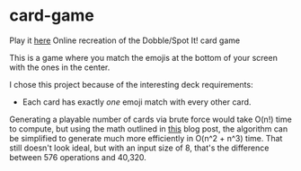 # card-game
Play it [here](https://noahs.website)
Online recreation of the Dobble/Spot It! card game

This is a game where you match the emojis at the bottom of your screen with the ones in the center. 

I chose this project because of the interesting deck requirements:

- Each card has exactly *one* emoji match with every other card.

Generating a playable number of cards via brute force would take O(n!) time to compute, but using the math outlined in [this](https://www.petercollingridge.co.uk/blog/mathematics-toys-and-games/dobble/) blog post, the algorithm can be simplified to generate much more efficiently in O(n^2 + n^3) time. That still doesn't look ideal, but with an input size of 8, that's the difference between 576 operations and 40,320.
